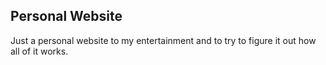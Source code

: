 ## Personal Website

Just a personal website to my entertainment and to try to figure it out how all of it works.
